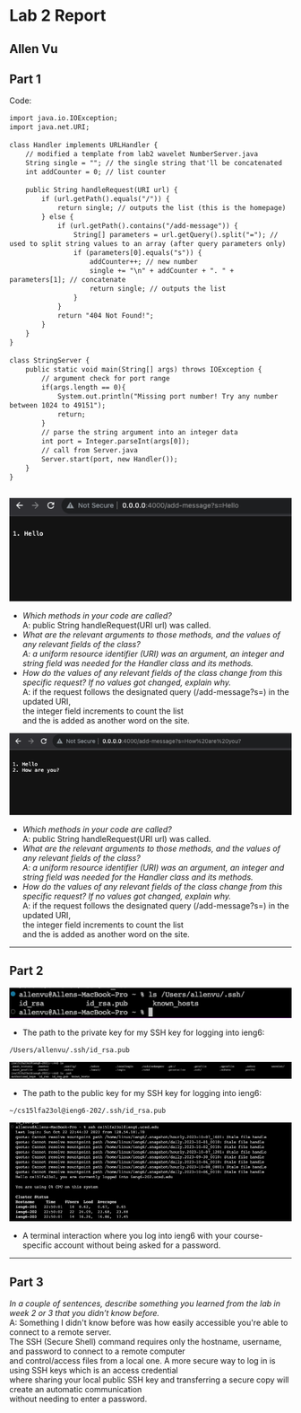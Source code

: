 # Lab 2 Report  
## Allen Vu     

## Part 1  
Code:  
```
import java.io.IOException;
import java.net.URI;

class Handler implements URLHandler {
    // modified a template from lab2 wavelet NumberServer.java
    String single = ""; // the single string that'll be concatenated
    int addCounter = 0; // list counter

    public String handleRequest(URI url) {
        if (url.getPath().equals("/")) {
            return single; // outputs the list (this is the homepage)
        } else {
            if (url.getPath().contains("/add-message")) {
                String[] parameters = url.getQuery().split("="); // used to split string values to an array (after query parameters only)
                if (parameters[0].equals("s")) {
                    addCounter++; // new number
                    single += "\n" + addCounter + ". " + parameters[1]; // concatenate
                    return single; // outputs the list
                }
            }
            return "404 Not Found!";
        }
    }
}

class StringServer {
    public static void main(String[] args) throws IOException {
        // argument check for port range
        if(args.length == 0){
            System.out.println("Missing port number! Try any number between 1024 to 49151");
            return;
        }
        // parse the string argument into an integer data
        int port = Integer.parseInt(args[0]);
        // call from Server.java
        Server.start(port, new Handler()); 
    }
}


```
![Image](part1_img1.png)  
- *Which methods in your code are called?*  
  A: public String handleRequest(URI url) was called.  
- *What are the relevant arguments to those methods, and the values of any relevant fields of the class?  
  A: a uniform resource identifier (URI) was an argument, an integer and string field was needed for the Handler class and its methods.*   
- *How do the values of any relevant fields of the class change from this specific request? If no values got changed, explain why.*  
  A: if the request follows the designated query (/add-message?s=<string>) in the updated URI,  
  the integer field increments to count the list     
  and the <string> is added as another word on the site.    
  
  
![Image](part1_img2.png)  
- *Which methods in your code are called?*  
  A: public String handleRequest(URI url) was called.  
- *What are the relevant arguments to those methods, and the values of any relevant fields of the class?  
  A: a uniform resource identifier (URI) was an argument, an integer and string field was needed for the Handler class and its methods.*   
- *How do the values of any relevant fields of the class change from this specific request? If no values got changed, explain why.*  
  A: if the request follows the designated query (/add-message?s=<string>) in the updated URI,  
  the integer field increments to count the list     
  and the <string> is added as another word on the site.     

---  
## Part 2  
![Image](part2_img1.png)  
- The path to the private key for my SSH key for logging into ieng6:
```
/Users/allenvu/.ssh/id_rsa.pub 
```
  
![Image](part2_img2.png) 
- The path to the public key for my SSH key for logging into ieng6:  
```
~/cs15lfa23ol@ieng6-202/.ssh/id_rsa.pub
```  
![Image](part2_img3.png)
- A terminal interaction where you log into ieng6 with your course-specific account without being asked for a password.  

---
## Part 3  
*In a couple of sentences, describe something you learned from the lab in week 2 or 3 that you didn’t know before.*  
A: Something I didn't know before was how easily accessible you're able to connect to a remote server.  
   The SSH (Secure Shell) command requires only the hostname, username, and password to connect to a remote computer  
   and control/access files from a local one. A more secure way to log in is using SSH keys which is an access credential  
   where sharing your local public SSH key and transferring a secure copy will create an automatic communication  
   without needing to enter a password.  
   
